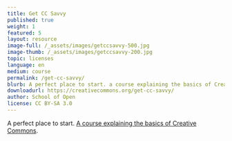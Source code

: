 ```yaml
---
title: Get CC Savvy
published: true
weight: 1
featured: 5
layout: resource
image-full: /_assets/images/getccsavvy-500.jpg
image-thumb: /_assets/images/getccsavvy-200.jpg
topic: licenses
language: en
medium: course
permalink: /get-cc-savvy/
blurb: A perfect place to start. a course explaining the basics of Creative Commons.
downloadurl: https://creativecommons.org/get-cc-savvy/
author: School of Open
license: CC BY-SA 3.0
---
```


A perfect place to start. 
[A course explaining the basics of Creative Commons](https://creativecommons.org/get-cc-savvy/).

